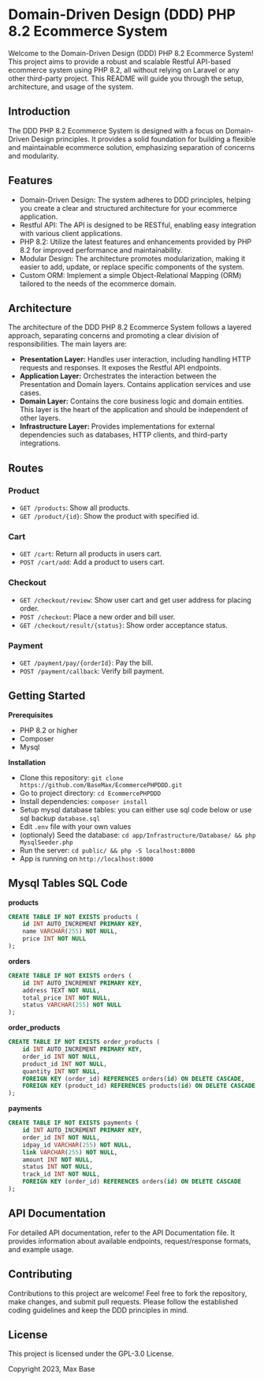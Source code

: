 # Domain-Driven Design (DDD) PHP 8.2 Ecommerce System

Welcome to the Domain-Driven Design (DDD) PHP 8.2 Ecommerce System! This project aims to provide a robust and scalable Restful API-based ecommerce system using PHP 8.2, all without relying on Laravel or any other third-party project. This README will guide you through the setup, architecture, and usage of the system.

## Introduction

The DDD PHP 8.2 Ecommerce System is designed with a focus on Domain-Driven Design principles. It provides a solid foundation for building a flexible and maintainable ecommerce solution, emphasizing separation of concerns and modularity.

## Features

- Domain-Driven Design: The system adheres to DDD principles, helping you create a clear and structured architecture for your ecommerce application.
- Restful API: The API is designed to be RESTful, enabling easy integration with various client applications.
- PHP 8.2: Utilize the latest features and enhancements provided by PHP 8.2 for improved performance and maintainability.
- Modular Design: The architecture promotes modularization, making it easier to add, update, or replace specific components of the system.
- Custom ORM: Implement a simple Object-Relational Mapping (ORM) tailored to the needs of the ecommerce domain.

## Architecture

The architecture of the DDD PHP 8.2 Ecommerce System follows a layered approach, separating concerns and promoting a clear division of responsibilities. The main layers are:

- **Presentation Layer:** Handles user interaction, including handling HTTP requests and responses. It exposes the Restful API endpoints.
- **Application Layer:** Orchestrates the interaction between the Presentation and Domain layers. Contains application services and use cases.
- **Domain Layer:** Contains the core business logic and domain entities. This layer is the heart of the application and should be independent of other layers.
- **Infrastructure Layer:** Provides implementations for external dependencies such as databases, HTTP clients, and third-party integrations.

## Routes

### Product

- `GET /products`: Show all products.
- `GET /product/{id}`: Show the product with specified id.

### Cart

- `GET /cart`: Return all products in users cart.
- `POST /cart/add`: Add a product to users cart.

### Checkout

- `GET /checkout/review`: Show user cart and get user address for placing order.
- `POST /checkout`: Place a new order and bill user.
- `GET /checkout/result/{status}`: Show order acceptance status.

### Payment

- `GET /payment/pay/{orderId}`: Pay the bill.
- `POST /payment/callback`: Verify bill payment.

## Getting Started

**Prerequisites**

- PHP 8.2 or higher
- Composer
- Mysql

**Installation**

- Clone this repository: `git clone https://github.com/BaseMax/EcommercePHPDDD.git`
- Go to project directory: `cd EcommercePHPDDD`
- Install dependencies: `composer install`
- Setup mysql database tables: you can either use sql code below or use sql backup `database.sql`
- Edit `.env` file with your own values
- (optionaly) Seed the database: `cd app/Infrastructure/Database/ && php MysqlSeeder.php`
- Run the server: `cd public/ && php -S localhost:8000`
- App is running on `http://localhost:8000`

## Mysql Tables SQL Code

**products**

```sql
CREATE TABLE IF NOT EXISTS products (
    id INT AUTO_INCREMENT PRIMARY KEY,
    name VARCHAR(255) NOT NULL,
    price INT NOT NULL
);
```

**orders**

```sql
CREATE TABLE IF NOT EXISTS orders (
    id INT AUTO_INCREMENT PRIMARY KEY,
    address TEXT NOT NULL,
    total_price INT NOT NULL,
    status VARCHAR(255) NOT NULL
);
```

**order_products**

```sql
CREATE TABLE IF NOT EXISTS order_products (
    id INT AUTO_INCREMENT PRIMARY KEY,
    order_id INT NOT NULL,
    product_id INT NOT NULL,
    quantity INT NOT NULL,
    FOREIGN KEY (order_id) REFERENCES orders(id) ON DELETE CASCADE,
    FOREIGN KEY (product_id) REFERENCES products(id) ON DELETE CASCADE
);
```

**payments**

```sql
CREATE TABLE IF NOT EXISTS payments (
    id INT AUTO_INCREMENT PRIMARY KEY,
    order_id INT NOT NULL,
    idpay_id VARCHAR(255) NOT NULL,
    link VARCHAR(255) NOT NULL,
    amount INT NOT NULL,
    status INT NOT NULL,
    track_id INT NOT NULL,
    FOREIGN KEY (order_id) REFERENCES orders(id) ON DELETE CASCADE
);
```

## API Documentation

For detailed API documentation, refer to the API Documentation file. It provides information about available endpoints, request/response formats, and example usage.

## Contributing

Contributions to this project are welcome! Feel free to fork the repository, make changes, and submit pull requests. Please follow the established coding guidelines and keep the DDD principles in mind.

## License

This project is licensed under the GPL-3.0 License.

Copyright 2023, Max Base
